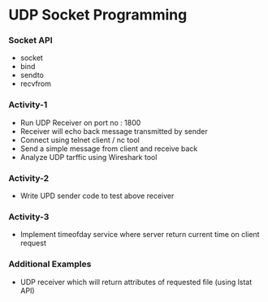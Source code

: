 # UDP Socket Programming

### Socket API
* socket
* bind
* sendto
* recvfrom

### Activity-1
* Run UDP Receiver on port no : 1800
* Receiver will echo back message transmitted by sender
* Connect using telnet client / nc tool
* Send a simple message from client and receive back
* Analyze UDP tarffic using Wireshark tool

### Activity-2
* Write UPD sender code to test above receiver

### Activity-3
* Implement timeofday service where server return current time on client request

### Additional Examples
* UDP receiver which will return attributes of requested file (using lstat API)
